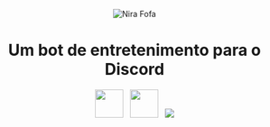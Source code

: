 <p align="center">
  <img src="https://i.postimg.cc/t4VwKg9H/nirapcsentada-removebg-preview.png" title="Nira Fofa" />
</p>
  <h1 align="center">Um bot de entretenimento para o Discord</h1>
  <p align="center">
 <a href="https://www.instagram.com/nirabott/?utm_source=ig_web_button_share_sheet&igsh=ZDNlZDc0MzIxNw%3D%3D#"><img src="https://i.postimg.cc/4xrsrMtm/1298747-instagram-brand-logo-social-media-icon.png" height="50" /></a>
    &nbsp;
 <a href="https://recai.site"><img src="https://i.postimg.cc/63DHKkw1/8726076-link-icon.png" height="50" /></a>
 &nbsp;
 <a href="https://github.com/nirabott"><img src="https://i.postimg.cc/mrXyS056/8725846-github-alt-icon.png height="50" /></a>
